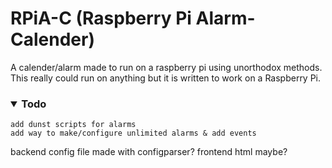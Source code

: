 # RPiA-C (Raspberry Pi Alarm-Calender)
A calender/alarm made to run on a raspberry pi using unorthodox methods. This really could run on anything but it is written to work on a Raspberry Pi.

### <details open><summary>Todo</summary>
  
  ```
  add dunst scripts for alarms
  add way to make/configure unlimited alarms & add events 
  ```
  
</details>

backend config file made with configparser? frontend html maybe?
